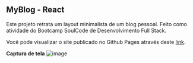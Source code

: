 ## MyBlog - React

Este projeto retrata um layout minimalista de um blog pessoal. Feito como atividade do Bootcamp SoulCode de Desenvolvimento Full Stack.

Você pode visualizar o site publicado no Github Pages através deste [link](https://my-blog-6qea5mn5g-moisesalmeidas-projects.vercel.app/).


**Captura de tela**
![image](https://github.com/MoisesssDev/MyBlog-React/assets/92608807/a7bbd032-3277-43e0-b064-cd72254b6bfe)
